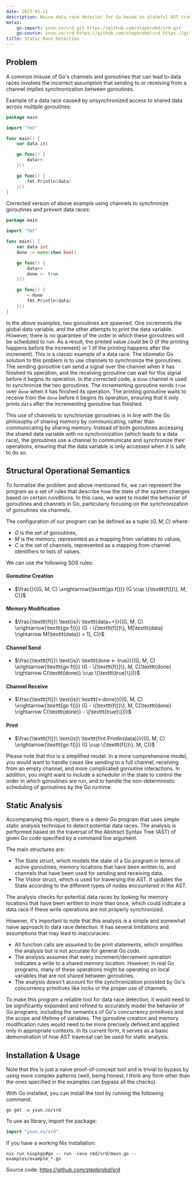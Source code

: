 ```yaml
---
date: 2023-05-11
description: Naive data race detector for Go based on stateful AST traversal with pre-defined structural operational semantic rules
metas:
    go-import: ysun.co/srd git https://github.com/stepbrobd/srd.git
    go-source: ysun.co/srd https://github.com/stepbrobd/srd https://github.com/stepbrobd/srd/tree/master{/dir} https://github.com/stepbrobd/srd/blob/master{/dir}/{file}#L{line}
title: Static Race Detection
---
```


## Problem

A common misuse of Go's channels and goroutines that can lead to data races involves the incorrect assumption that sending to or receiving from a channel implies synchronization between goroutines.

Example of a data race caused by unsynchronized access to shared data across multiple goroutines:

```go
package main

import "fmt"

func main() {
    var data int

    go func() {
        data++
    }()

    go func() {
        fmt.Println(data)
    }()
}
```

Corrected version of above example using channels to synchronize goroutines and prevent data races:

```go
package main

import "fmt"

func main() {
    var data int
    done := make(chan bool)

    go func() {
        data++
        done <- true
    }()

    go func() {
        <-done
        fmt.Println(data)
    }()
}
```

In the above examples, two goroutines are spawned. One increments the global data variable, and the other attempts to print the data variable.
However, there is no guarantee of the order in which these goroutines will be scheduled to run.
As a result, the printed value could be 0 (if the printing happens before the increment) or 1 (if the printing happens after the increment).
This is a classic example of a data race. The idiomatic Go solution to this problem is to use channels to synchronize the goroutines.
The sending goroutine can send a signal over the channel when it has finished its operation, and the receiving goroutine can wait for this signal before it begins its operation.
In the corrected code, a `done` channel is used to synchronize the two goroutines.
The incrementing goroutine sends `true` over `done` when it has finished its operation.
The printing goroutine waits to receive from the `done` before it begins its operation, ensuring that it only prints `data` after the incrementing goroutine has finished.

This use of channels to synchronize goroutines is in line with the Go philosophy of sharing memory by communicating, rather than communicating by sharing memory.
Instead of both goroutines accessing the shared data variable with no synchronization (which leads to a data race), the goroutines use a channel to communicate and synchronize their operations, ensuring that the data variable is only accessed when it is safe to do so.

## Structural Operational Semantics

To formalize the problem and above mentioned fix, we can represent the program as a set of rules that describe how the state of the system changes based on certain conditions.
In this case, we want to model the behavior of goroutines and channels in Go, particularly focusing on the synchronization of goroutines via channels.

The configuration of our program can be defined as a tuple $(G, M, C)$ where:

- $G$ is the set of goroutines,
- $M$ is the memory, represented as a mapping from variables to values,
- $C$ is the set of channels, represented as a mapping from channel identifiers to lists of values.

We can use the following SOS rules:

#### Goroutine Creation

- $\frac{}{(G, M, C) \xrightarrow{\texttt{go f()}} (G \cup \{\texttt{f()}\}, M, C)}$

#### Memory Modification

- $\frac{\texttt{f()}\ \text{is}\ \texttt{data++}}{(G, M, C) \xrightarrow{\texttt{go f()}} (G - \{\texttt{f()}\}, M[\texttt{data} \rightarrow M(\texttt{data}) + 1], C)}$

#### Channel Send

- $\frac{\texttt{f()}\ \text{is}\ \texttt{done <- true}}{(G, M, C) \xrightarrow{\texttt{go f()}} (G - \{\texttt{f()}\}, M, C[\texttt{done} \rightarrow C(\texttt{done}) \cup \{\texttt{true}\}])}$

#### Channel Receive

- $\frac{\texttt{f()}\ \text{is}\ \texttt{<-done}}{(G, M, C) \xrightarrow{\texttt{go f()}} (G - \{\texttt{f()}\}, M, C[\texttt{done} \rightarrow C(\texttt{done}) - \{\texttt{true}\}])}$

#### Print

- $\frac{\texttt{f()}\ \text{is}\ \texttt{fmt.Println(data)}}{(G, M, C) \xrightarrow{\texttt{go f()}} (G \cup \{\texttt{f()}\}, M, C)}$

Please note that this is a simplified model. In a more comprehensive model, you would want to handle cases like sending to a full channel, receiving from an empty channel, and more complicated goroutine interactions. In addition, you might want to include a scheduler in the state to control the order in which goroutines are run, and to handle the non-deterministic scheduling of goroutines by the Go runtime.

## Static Analysis

Accompanying this report, there is a demo Go program that uses simple static analysis technique to detect potential data races.
The analysis is performed based on the traversal of the Abstract Syntax Tree (AST) of given Go code specified by a command line argument.

The main structures are:

- The State struct, which models the state of a Go program in terms of active goroutines, memory locations that have been written to, and channels that have been used for sending and receiving data.
- The Visitor struct, which is used for traversing the AST. It updates the State according to the different types of nodes encountered in the AST.

The analysis checks for potential data races by looking for memory locations that have been written to more than once, which could indicate a data race if these write operations are not properly synchronized.

However, it's important to note that this analysis is a simple and somewhat naive approach to data race detection. It has several limitations and assumptions that may lead to inaccuracies:

- All function calls are assumed to be print statements, which simplifies the analysis but is not accurate for general Go code.
- The analysis assumes that every increment/decrement operation indicates a write to a shared memory location. However, in real Go programs, many of these operations might be operating on local variables that are not shared between goroutines.
- The analysis doesn't account for the synchronization provided by Go's concurrency primitives like locks or the proper use of channels.

To make this program a reliable tool for data race detection, it would need to be significantly expanded and refined to accurately model the behavior of Go programs, including the semantics of Go's concurrency primitives and the scope and lifetime of variables. The goroutine creation and memory modification rules would need to be more precisely defined and applied only in appropriate contexts. In its current form, it serves as a basic demonstration of how AST traversal can be used for static analysis.

## Installation & Usage

Note that this is just a naive proof-of-concept tool and is trivial to bypass by using more complex patterns (well, being honest, I think any form other than the ones specified in the examples can bypass all the checks).

With Go installed, you can install the tool by running the following command:

```shell
go get -u ysun.co/srd
```

To use as library, import the package:

```go
import "ysun.co/srd"
```

If you have a working Nix installation:

```shell
nix run nixpkgs#go -- run -race cmd/srd/main.go -- examples/example_*.go
```

Source code: <https://github.com/stepbrobd/srd>
